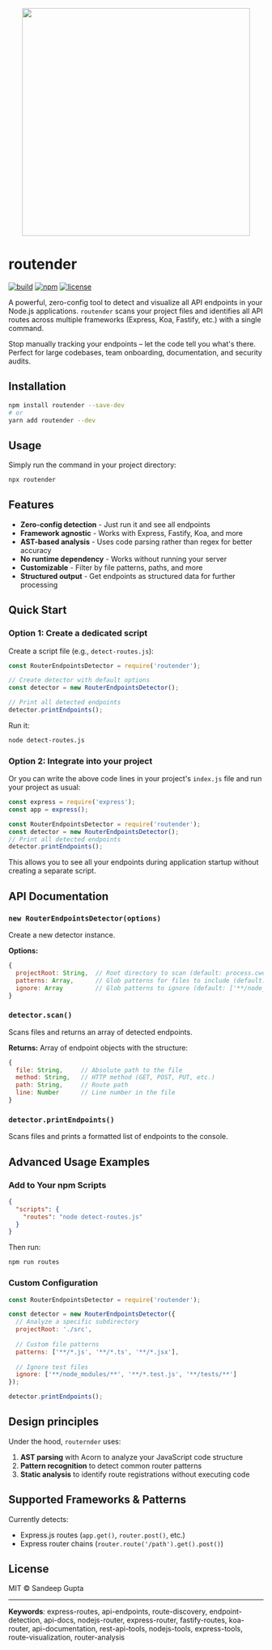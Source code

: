 <p align="center">
  <img src="https://github.com/user-attachments/assets/c36bacf7-e802-43a9-b251-80c8bccad128" width="450" />
</p>


# routender

[![build](https://img.shields.io/badge/build-passing-brightgreen.svg)](https://github.com/Sandigupta/router-endpoints-detector-npm-package-)
[![npm](https://img.shields.io/badge/npm-router--endpoints--detector-red.svg)](https://www.npmjs.com/package/routender)
[![license](https://img.shields.io/badge/license-MIT-brightgreen.svg)](https://opensource.org/licenses/MIT)


A powerful, zero-config tool to detect and visualize all API endpoints in your Node.js applications. `routender` scans your project files and identifies all API routes across multiple frameworks (Express, Koa, Fastify, etc.) with a single command.

Stop manually tracking your endpoints – let the code tell you what's there. Perfect for large codebases, team onboarding, documentation, and security audits.

## Installation

```bash
npm install routender --save-dev
# or
yarn add routender --dev
```

## Usage

Simply run the command in your project directory:

```bash
npx routender
```

## Features

- **Zero-config detection** - Just run it and see all endpoints
- **Framework agnostic** - Works with Express, Fastify, Koa, and more
- **AST-based analysis** - Uses code parsing rather than regex for better accuracy
- **No runtime dependency** - Works without running your server
- **Customizable** - Filter by file patterns, paths, and more
- **Structured output** - Get endpoints as structured data for further processing

## Quick Start

### Option 1: Create a dedicated script

Create a script file (e.g., `detect-routes.js`):

```javascript
const RouterEndpointsDetector = require('routender');

// Create detector with default options
const detector = new RouterEndpointsDetector();

// Print all detected endpoints
detector.printEndpoints();
```

Run it:

```bash
node detect-routes.js
```

### Option 2: Integrate into your project

Or you can write the above code lines in your project's `index.js` file and run your project as usual:

```javascript
const express = require('express');
const app = express();

const RouterEndpointsDetector = require('routender');
const detector = new RouterEndpointsDetector();
// Print all detected endpoints
detector.printEndpoints();

```

This allows you to see all your endpoints during application startup without creating a separate script.


## API Documentation

### `new RouterEndpointsDetector(options)`

Create a new detector instance.

**Options:**

```javascript
{
  projectRoot: String,  // Root directory to scan (default: process.cwd())
  patterns: Array,      // Glob patterns for files to include (default: ['**/*.js', '**/*.ts', '**/*.mjs'])
  ignore: Array         // Glob patterns to ignore (default: ['**/node_modules/**', '**/dist/**', '**/build/**'])
}
```

### `detector.scan()`

Scans files and returns an array of detected endpoints.

**Returns:** Array of endpoint objects with the structure:

```javascript
{
  file: String,     // Absolute path to the file
  method: String,   // HTTP method (GET, POST, PUT, etc.)
  path: String,     // Route path
  line: Number      // Line number in the file
}
```

### `detector.printEndpoints()`

Scans files and prints a formatted list of endpoints to the console.

## Advanced Usage Examples

### Add to Your npm Scripts

```json
{
  "scripts": {
    "routes": "node detect-routes.js"
  }
}
```

Then run:

```bash
npm run routes
```

### Custom Configuration

```javascript
const RouterEndpointsDetector = require('routender');

const detector = new RouterEndpointsDetector({
  // Analyze a specific subdirectory
  projectRoot: './src',
  
  // Custom file patterns
  patterns: ['**/*.js', '**/*.ts', '**/*.jsx'],
  
  // Ignore test files
  ignore: ['**/node_modules/**', '**/*.test.js', '**/tests/**']
});

detector.printEndpoints();
```

## Design principles
Under the hood, `routernder` uses:

1. **AST parsing** with Acorn to analyze your JavaScript code structure
2. **Pattern recognition** to detect common router patterns
3. **Static analysis** to identify route registrations without executing code

## Supported Frameworks & Patterns

Currently detects:

- Express.js routes (`app.get()`, `router.post()`, etc.)
- Express router chains (`router.route('/path').get().post()`)

## License

MIT © Sandeep Gupta

---

**Keywords**: express-routes, api-endpoints, route-discovery, endpoint-detection, api-docs, nodejs-router, express-router, fastify-routes, koa-router, api-documentation, rest-api-tools, nodejs-tools, express-tools, route-visualization, router-analysis
